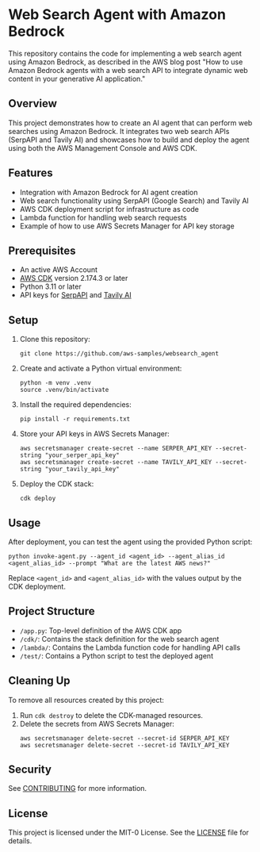 # Web Search Agent with Amazon Bedrock

This repository contains the code for implementing a web search agent using Amazon Bedrock, as described in the AWS blog post "How to use Amazon Bedrock agents with a web search API to integrate dynamic web content in your generative AI application."

## Overview

This project demonstrates how to create an AI agent that can perform web searches using Amazon Bedrock. It integrates two web search APIs (SerpAPI and Tavily AI) and showcases how to build and deploy the agent using both the AWS Management Console and AWS CDK.

## Features

- Integration with Amazon Bedrock for AI agent creation
- Web search functionality using SerpAPI (Google Search) and Tavily AI
- AWS CDK deployment script for infrastructure as code
- Lambda function for handling web search requests
- Example of how to use AWS Secrets Manager for API key storage

## Prerequisites

- An active AWS Account
- [AWS CDK](https://docs.aws.amazon.com/cdk/v2/guide/getting_started.html#getting_started_install) version 2.174.3 or later
- Python 3.11 or later
- API keys for [SerpAPI](https://serpapi.com/) and [Tavily AI](https://tavily.com/)

## Setup

1. Clone this repository:
   ```
   git clone https://github.com/aws-samples/websearch_agent
   ```

2. Create and activate a Python virtual environment:
   ```
   python -m venv .venv
   source .venv/bin/activate
   ```

3. Install the required dependencies:
   ```
   pip install -r requirements.txt
   ```

4. Store your API keys in AWS Secrets Manager:
   ```
   aws secretsmanager create-secret --name SERPER_API_KEY --secret-string "your_serper_api_key"
   aws secretsmanager create-secret --name TAVILY_API_KEY --secret-string "your_tavily_api_key"
   ```

5. Deploy the CDK stack:
   ```
   cdk deploy
   ```

## Usage

After deployment, you can test the agent using the provided Python script:

```
python invoke-agent.py --agent_id <agent_id> --agent_alias_id <agent_alias_id> --prompt "What are the latest AWS news?"
```

Replace `<agent_id>` and `<agent_alias_id>` with the values output by the CDK deployment.

## Project Structure

- `/app.py`: Top-level definition of the AWS CDK app
- `/cdk/`: Contains the stack definition for the web search agent
- `/lambda/`: Contains the Lambda function code for handling API calls
- `/test/`: Contains a Python script to test the deployed agent

## Cleaning Up

To remove all resources created by this project:

1. Run `cdk destroy` to delete the CDK-managed resources.
2. Delete the secrets from AWS Secrets Manager:
   ```
   aws secretsmanager delete-secret --secret-id SERPER_API_KEY
   aws secretsmanager delete-secret --secret-id TAVILY_API_KEY
   ```

## Security

See [CONTRIBUTING](CONTRIBUTING.md#security-issue-notifications) for more information.

## License

This project is licensed under the MIT-0 License. See the [LICENSE](LICENSE) file for details.
